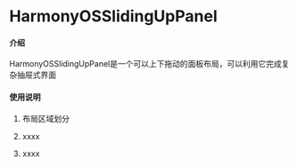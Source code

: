 # HarmonyOSSlidingUpPanel

#### 介绍
HarmonyOSSlidingUpPanel是一个可以上下拖动的面板布局，可以利用它完成复杂抽屉式界面


#### 使用说明

1.  布局区域划分



2.  xxxx
3.  xxxx



